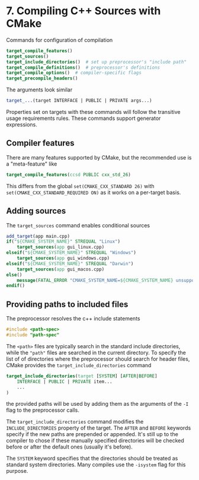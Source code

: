 # 7. Compiling C++ Sources with CMake

Commands for configuration of compilation
```cmake
target_compile_features()
target_sources()
target_include_directories()  # set up preprocessor's "include path"
target_compile_definitions()  # preprocessor's definitions
target_compile_options()  # compiler-specific flags
target_precompile_headers()
```
The arguments look similar
```cmake
target_...(target INTERFACE | PUBLIC | PRIVATE args...)
```
Properties set on targets with these commands will follow the transitive usage
requirements rules. These commands support generator expressions.

## Compiler features
There are many features supported by CMake, but the recommended use is a
"meta-feature" like
```cmake
target_compile_features(ccsd PUBLIC cxx_std_26)
```
This differs from the global `set(CMAKE_CXX_STANDARD 26)` with
`set(CMAKE_CXX_STANDARD_REQUIRED ON)` as it works on a per-target basis.

## Adding sources
The `target_sources` command enables conditional sources
```cmake
add_target(app main.cpp)
if("${CMAKE_SYSTEM_NAME}" STREQUAL "Linux")
    target_sources(app gui_linux.cpp)
elseif("${CMAKE_SYSTEM_NAME}" STREQUAL "Windows")
    target_sources(app gui_windows.cpp)
elseif("${CMAKE_SYSTEM_NAME}" STREQUAL "Darwin")
    target_sources(app gui_macos.cpp)
else()
    message(FATAL_ERROR "CMAKE_SYSTEM_NAME=${CMAKE_SYSTEM_NAME} unsupported.")
endif()
```

## Providing paths to included files
The preprocessor resolves the c++ include statements
```cpp
#include <path-spec>
#include "path-spec"
```
The `<path>` files are typically search in the standard include directories,
while the `"path"` files are searched in the current directory. To specify the
list of of directories where the preprocessor should search for header files,
CMake provides the `target_include_directories` command
```cmake
target_include_directories(target [SYSTEM] [AFTER|BEFORE]
    INTERFACE | PUBLIC | PRIVATE item...
    ...
)
```
the provided paths will be used by adding them as the arguments of the `-I` flag
to the preprocessor calls.

The `target_include_directories` command modifies the `INCLUDE_DIRECTORIES`
property of the target. The `AFTER` and `BEFORE` keywords specify if the new
paths are prepended or appended. It's still up to the compiler to chose if these
manually specified directories will be checked before or after the default ones
(usually it's before).

The `SYSTEM` keyword specifies that the directories should be treated as
standard system directories. Many compiles use the `-isystem` flag for this
purpose.

